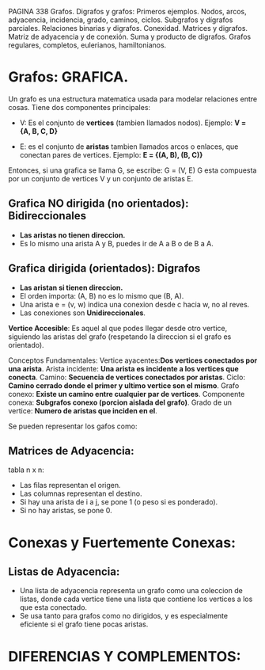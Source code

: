 PAGINA 338
Grafos. Digrafos y grafos: Primeros ejemplos. Nodos, arcos, adyacencia, incidencia, grado, caminos, ciclos. Subgrafos y dígrafos parciales. Relaciones binarias y digrafos.
Conexidad. Matrices y digrafos. Matriz de adyacencia y de conexión. Suma y producto de digrafos. Grafos regulares, completos, eulerianos, hamiltonianos.

# Grafos: **GRAFICA**.
Un grafo es una estructura matematica usada para modelar relaciones entre cosas. Tiene dos componentes principales:
- V: Es el conjunto de **vertices** (tambien llamados nodos).
Ejemplo: **V = {A, B, C, D}**

- E: es el conjunto de **aristas** tambien llamados arcos o enlaces, que conectan pares de vertices.
Ejemplo: **E = {(A, B), (B, C)}**

Entonces, si una grafica se llama G, se escribe:
G = (V, E)
G esta compuesta por un conjunto de vertices V y un conjunto de aristas E.

## Grafica NO dirigida (no orientados): Bidireccionales
- **Las aristas no tienen direccion.**
- Es lo mismo una arista A y B, puedes ir de A a B o de B a A.

## Grafica dirigida (orientados): Digrafos
- **Las aristan si tienen direccion.**
- El orden importa: (A, B) no es lo mismo que (B, A).
- Una arista e = (v, w) indica una conexion desde c hacia w, no al reves.
- Las conexiones son **Unidireccionales**.

**Vertice Accesible**:
    Es aquel al que podes llegar desde otro vertice, siguiendo las aristas del grafo (respetando la direccion si el grafo es orientado).

Conceptos Fundamentales:
Vertice ayacentes:**Dos vertices conectados por una arista**.
Arista incidente: **Una arista es incidente a los vertices que conecta**.
Camino: **Secuencia de vertices conectados por aristas**.
Ciclo: **Camino cerrado donde el primer y ultimo vertice son el mismo**.
Grafo conexo: **Existe un camino entre cualquier par de vertices**.
Componente conexa: **Subgrafos conexo (porcion aislada del grafo)**.
Grado de un vertice: **Numero de aristas que inciden en el**.

Se pueden representar los gafos como:
## Matrices de Adyacencia:
tabla n x n:
- Las filas representan el origen.
- Las columnas representan el destino.
- Si hay una arista de i a j, se pone 1 (o peso si es ponderado).
- Si no hay aristas, se pone 0.


# Conexas y Fuertemente Conexas:



## Listas de Adyacencia:
- Una lista de adyacencia representa un grafo como una coleccion de listas, donde cada vertice tiene una lista que contiene los vertices a los que esta conectado.
- Se usa tanto para grafos como no dirigidos, y es especialmente eficiente si el grafo tiene pocas aristas.

# DIFERENCIAS Y COMPLEMENTOS:


